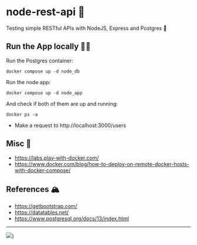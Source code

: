 # node-rest-api 🚀

Testing simple RESTful APIs with NodeJS, Express and Postgres 🥃


## Run the App locally 🚴🏼


Run the Postgres container:
```
docker compose up -d node_db
```

Run the node app:
```
docker compose up -d node_app
```

And check if both of them are up and running:
```
docker ps -a
```

- Make a request to http://localhost:3000/users
  


## Misc 🍣
- https://labs.play-with-docker.com/
- https://www.docker.com/blog/how-to-deploy-on-remote-docker-hosts-with-docker-compose/


## References 🏔️
- https://getbootstrap.com/
- https://datatables.net/
- https://www.postgresql.org/docs/13/index.html
  
----
![](https://source.unsplash.com/random/600×800/?fruit))
